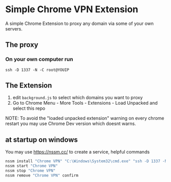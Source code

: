 # Simple Chrome VPN Extension

A simple Chrome Extension to proxy any domain via some of your own servers.

## The proxy

### On your own computer run

    ssh -D 1337 -N -C root@YOUIP

## The Extension

1. edit `background.js` to select which domains you want to proxy
2. Go to Chrome Menu - More Tools - Extensions - Load Unpacked and select this
   repo

NOTE: To avoid the "loaded unpacked extension" warning on every chrome restart
you may use Chrome Dev version which doesnt warns.

## at startup on windows

You may use https://nssm.cc/ to create a service, helpful commands

```cmd
nssm install "Chrome VPN" "C:\Windows\System32\cmd.exe" "ssh -D 1337 -N -C root@YOUIP"
nssm start "Chrome VPN"
nssm stop "Chrome VPN"
nssm remove "Chrome VPN" confirm
```
